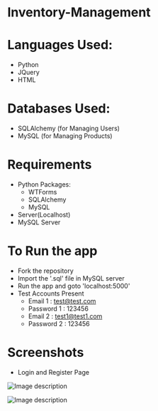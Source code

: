 # Inventory-Management

# Languages Used:
- Python
- JQuery
- HTML

# Databases Used:
- SQLAlchemy (for Managing Users)
- MySQL (for Managing Products)

# Requirements
- Python Packages:
  - WTForms
  - SQLAlchemy
  - MySQL
- Server(Localhost)
- MySQL Server

# To Run the app
- Fork the repository
- Import the '.sql' file in MySQL server
- Run the app and goto 'localhost:5000'
- Test Accounts Present
  - Email 1 : test@test.com
  - Password 1  : 123456 
  - Email 2 : test1@test1.com
  - Password 2  : 123456
  
# Screenshots 
- Login and Register Page
  
![Image description](https://github.com/himanshu-96/Inventory-Management/blob/master/images/Login.png)

![Image description](https://github.com/himanshu-96/Inventory-Management/blob/master/images/Register.png)
